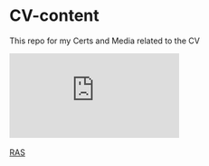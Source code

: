 # CV-content
This repo for my Certs and Media related to the CV

![TrendMicro Pentest Certification.pdf](https://github.com/AhmedKAwwad/CV-content/blob/427bb10d87f5fdeb2a735b044142ddcbed0ce10e/TrendMicro-CyberTalent.pdf)

[RAS](https://github.com/AhmedKAwwad/CV-content/blob/4f66bcacfbfa07596e7dc13e9261e97b0b338144/Ras.png)
